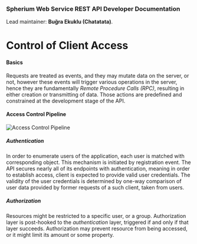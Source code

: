 ### Spherium Web Service REST API Developer Documentation

Lead maintainer: **Buğra Ekuklu (Chatatata)**.

# Control of Client Access

#### Basics
Requests are treated as events, and they may mutate data on the server, or not, however these events will trigger various operations in the server, hence they are fundamentally *Remote Procedure Calls (RPC)*, resulting in either creation or transmitting of data. 
Those actions are predefined and constrained at the development stage of the API.

#### Access Control Pipeline

![Access Control Pipeline](https://s3.amazonaws.com/spherium-web-service-documentation/Access+Control+Pipeline.png)

##### Authentication
In order to enumerate users of the application, each user is matched with corresponding object.
This mechanism is initiated by registration event.
The API secures nearly all of its endpoints with authentication, meaning in order to establish access, client is expected to provide valid user credentials.
The validity of the user credentials is determined by one-way comparison of user data provided by former requests of a such client, taken from users.

##### Authorization
Resources might be restricted to a specific user, or a group. 
Authorization layer is post-hooked to the *authentication* layer, triggered if and only if that layer succeeds. 
Authorization may prevent resource from being accessed, or it might limit its amount or some property.
